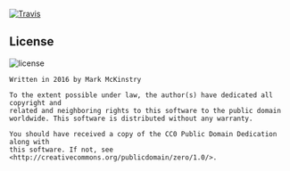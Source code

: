 [![Travis](https://img.shields.io/travis/mmckinst/dotfiles.svg)](https://travis-ci.org/mmckinst/dotfiles)


License
----
![license](https://licensebuttons.net/p/zero/1.0/88x31.png)

```
Written in 2016 by Mark McKinstry

To the extent possible under law, the author(s) have dedicated all copyright and
related and neighboring rights to this software to the public domain
worldwide. This software is distributed without any warranty.

You should have received a copy of the CC0 Public Domain Dedication along with
this software. If not, see <http://creativecommons.org/publicdomain/zero/1.0/>.
```
